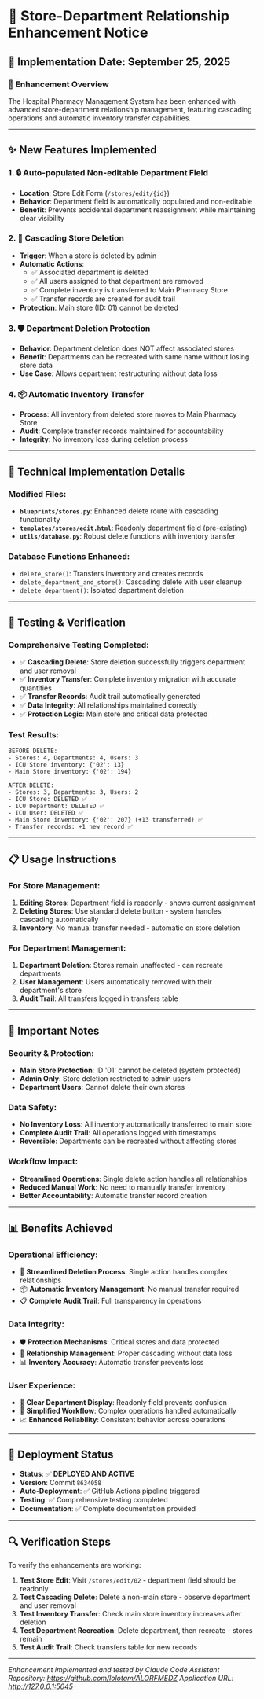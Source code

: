 # 🚀 Store-Department Relationship Enhancement Notice

## 📅 Implementation Date: September 25, 2025

### 🎯 **Enhancement Overview**
The Hospital Pharmacy Management System has been enhanced with advanced store-department relationship management, featuring cascading operations and automatic inventory transfer capabilities.

---

## ✨ **New Features Implemented**

### 1. 🔒 **Auto-populated Non-editable Department Field**
- **Location**: Store Edit Form (`/stores/edit/{id}`)
- **Behavior**: Department field is automatically populated and non-editable
- **Benefit**: Prevents accidental department reassignment while maintaining clear visibility

### 2. 🔄 **Cascading Store Deletion**
- **Trigger**: When a store is deleted by admin
- **Automatic Actions**:
  - ✅ Associated department is deleted
  - ✅ All users assigned to that department are removed
  - ✅ Complete inventory is transferred to Main Pharmacy Store
  - ✅ Transfer records are created for audit trail
- **Protection**: Main store (ID: 01) cannot be deleted

### 3. 🛡️ **Department Deletion Protection**
- **Behavior**: Department deletion does NOT affect associated stores
- **Benefit**: Departments can be recreated with same name without losing store data
- **Use Case**: Allows department restructuring without data loss

### 4. 📦 **Automatic Inventory Transfer**
- **Process**: All inventory from deleted store moves to Main Pharmacy Store
- **Audit**: Complete transfer records maintained for accountability
- **Integrity**: No inventory loss during deletion process

---

## 🔧 **Technical Implementation Details**

### Modified Files:
- **`blueprints/stores.py`**: Enhanced delete route with cascading functionality
- **`templates/stores/edit.html`**: Readonly department field (pre-existing)
- **`utils/database.py`**: Robust delete functions with inventory transfer

### Database Functions Enhanced:
- `delete_store()`: Transfers inventory and creates records
- `delete_department_and_store()`: Cascading delete with user cleanup
- `delete_department()`: Isolated department deletion

---

## 🧪 **Testing & Verification**

### Comprehensive Testing Completed:
- ✅ **Cascading Delete**: Store deletion successfully triggers department and user removal
- ✅ **Inventory Transfer**: Complete inventory migration with accurate quantities
- ✅ **Transfer Records**: Audit trail automatically generated
- ✅ **Data Integrity**: All relationships maintained correctly
- ✅ **Protection Logic**: Main store and critical data protected

### Test Results:
```
BEFORE DELETE:
- Stores: 4, Departments: 4, Users: 3
- ICU Store inventory: {'02': 13}
- Main Store inventory: {'02': 194}

AFTER DELETE:
- Stores: 3, Departments: 3, Users: 2
- ICU Store: DELETED ✅
- ICU Department: DELETED ✅
- ICU User: DELETED ✅
- Main Store inventory: {'02': 207} (+13 transferred) ✅
- Transfer records: +1 new record ✅
```

---

## 📋 **Usage Instructions**

### For Store Management:
1. **Editing Stores**: Department field is readonly - shows current assignment
2. **Deleting Stores**: Use standard delete button - system handles cascading automatically
3. **Inventory**: No manual transfer needed - automatic on store deletion

### For Department Management:
1. **Department Deletion**: Stores remain unaffected - can recreate departments
2. **User Management**: Users automatically removed with their department's store
3. **Audit Trail**: All transfers logged in transfers table

---

## 🚨 **Important Notes**

### Security & Protection:
- **Main Store Protection**: ID '01' cannot be deleted (system protected)
- **Admin Only**: Store deletion restricted to admin users
- **Department Users**: Cannot delete their own stores

### Data Safety:
- **No Inventory Loss**: All inventory automatically transferred to main store
- **Complete Audit Trail**: All operations logged with timestamps
- **Reversible**: Departments can be recreated without affecting stores

### Workflow Impact:
- **Streamlined Operations**: Single delete action handles all relationships
- **Reduced Manual Work**: No need to manually transfer inventory
- **Better Accountability**: Automatic transfer record creation

---

## 📊 **Benefits Achieved**

### Operational Efficiency:
- 🔄 **Streamlined Deletion Process**: Single action handles complex relationships
- 📦 **Automatic Inventory Management**: No manual transfer required
- 📋 **Complete Audit Trail**: Full transparency in operations

### Data Integrity:
- 🛡️ **Protection Mechanisms**: Critical stores and data protected
- 🔗 **Relationship Management**: Proper cascading without data loss
- 📊 **Inventory Accuracy**: Automatic transfer prevents loss

### User Experience:
- 🎯 **Clear Department Display**: Readonly field prevents confusion
- 🚀 **Simplified Workflow**: Complex operations handled automatically
- 📈 **Enhanced Reliability**: Consistent behavior across operations

---

## 🚀 **Deployment Status**

- **Status**: ✅ **DEPLOYED AND ACTIVE**
- **Version**: Commit `8634058`
- **Auto-Deployment**: ✅ GitHub Actions pipeline triggered
- **Testing**: ✅ Comprehensive testing completed
- **Documentation**: ✅ Complete documentation provided

---

## 🔍 **Verification Steps**

To verify the enhancements are working:

1. **Test Store Edit**: Visit `/stores/edit/02` - department field should be readonly
2. **Test Cascading Delete**: Delete a non-main store - observe department and user removal
3. **Test Inventory Transfer**: Check main store inventory increases after deletion
4. **Test Department Recreation**: Delete department, then recreate - stores remain
5. **Test Audit Trail**: Check transfers table for new records

---

*Enhancement implemented and tested by Claude Code Assistant*
*Repository: https://github.com/lolotam/ALORFMEDZ*
*Application URL: http://127.0.0.1:5045*